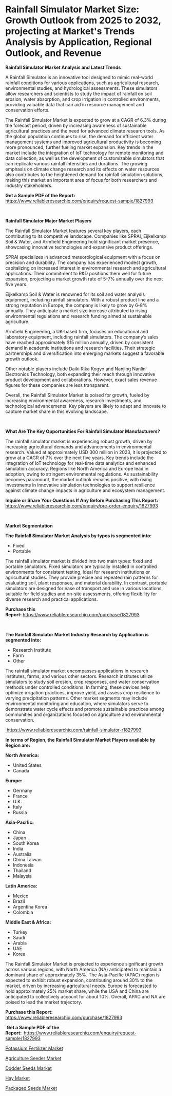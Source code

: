 <p><h1>Rainfall Simulator Market Size: Growth Outlook from 2025 to 2032, projecting at Market's Trends Analysis by Application, Regional Outlook, and Revenue</h1></p><p><strong>Rainfall Simulator Market Analysis and Latest Trends</strong></p>
<p><p>A Rainfall Simulator is an innovative tool designed to mimic real-world rainfall conditions for various applications, such as agricultural research, environmental studies, and hydrological assessments. These simulators allow researchers and scientists to study the impact of rainfall on soil erosion, water absorption, and crop irrigation in controlled environments, providing valuable data that can aid in resource management and conservation efforts.</p><p>The Rainfall Simulator Market is expected to grow at a CAGR of 6.3% during the forecast period, driven by increasing awareness of sustainable agricultural practices and the need for advanced climate research tools. As the global population continues to rise, the demand for efficient water management systems and improved agricultural productivity is becoming more pronounced, further fueling market expansion. Key trends in the market include the integration of IoT technology for remote monitoring and data collection, as well as the development of customizable simulators that can replicate various rainfall intensities and durations. The growing emphasis on climate change research and its effects on water resources also contributes to the heightened demand for rainfall simulation solutions, making this market an important area of focus for both researchers and industry stakeholders.</p></p>
<p><strong>Get a Sample PDF of the Report:&nbsp;</strong> <a href="https://www.reliableresearchiq.com/enquiry/request-sample/1827993?utm_campaign=104&utm_medium=2&utm_source=Github&utm_content=ia&utm_term=30032025&utm_id=rainfall-simulator">https://www.reliableresearchiq.com/enquiry/request-sample/1827993</a></p>
<p>&nbsp;</p>
<p><strong>Rainfall Simulator Major Market Players</strong></p>
<p><p>The Rainfall Simulator Market features several key players, each contributing to its competitive landscape. Companies like SPRAI, Eijkelkamp Soil & Water, and Armfield Engineering hold significant market presence, showcasing innovative technologies and expansive product offerings.</p><p>SPRAI specializes in advanced meteorological equipment with a focus on precision and durability. The company has experienced modest growth, capitalizing on increased interest in environmental research and agricultural applications. Their commitment to R&D positions them well for future expansion, projecting a market growth rate of 5-7% annually over the next five years.</p><p>Eijkelkamp Soil & Water is renowned for its soil and water analysis equipment, including rainfall simulators. With a robust product line and a strong reputation in Europe, the company is likely to grow by 6-8% annually. They anticipate a market size increase attributed to rising environmental regulations and research funding aimed at sustainable agriculture.</p><p>Armfield Engineering, a UK-based firm, focuses on educational and laboratory equipment, including rainfall simulators. The company’s sales have reached approximately $15 million annually, driven by consistent demand in academic institutions and research facilities. Their strategic partnerships and diversification into emerging markets suggest a favorable growth outlook.</p><p>Other notable players include Daiki Rika Kogyo and Nanjing Nanlin Electronics Technology, both expanding their reach through innovative product development and collaborations. However, exact sales revenue figures for these companies are less transparent.</p><p>Overall, the Rainfall Simulator Market is poised for growth, fueled by increasing environmental awareness, research investments, and technological advancements. Key players are likely to adapt and innovate to capture market share in this evolving landscape.</p></p>
<p>&nbsp;</p>
<p><strong>What Are The Key Opportunities For Rainfall Simulator Manufacturers?</strong></p>
<p><p>The rainfall simulator market is experiencing robust growth, driven by increasing agricultural demands and advancements in environmental research. Valued at approximately USD 300 million in 2023, it is projected to grow at a CAGR of 7% over the next five years. Key trends include the integration of IoT technology for real-time data analytics and enhanced simulation accuracy. Regions like North America and Europe lead in adoption, owing to stringent environmental regulations. As sustainability becomes paramount, the market outlook remains positive, with rising investments in innovative simulation technologies to support resilience against climate change impacts in agriculture and ecosystem management.</p></p>
<p><strong>Inquire or Share Your Questions If Any Before Purchasing This Report:</strong> <a href="https://www.reliableresearchiq.com/enquiry/pre-order-enquiry/1827993?utm_campaign=104&utm_medium=2&utm_source=Github&utm_content=ia&utm_term=30032025&utm_id=rainfall-simulator">https://www.reliableresearchiq.com/enquiry/pre-order-enquiry/1827993</a></p>
<p>&nbsp;</p>
<p><strong>Market Segmentation</strong></p>
<p><strong>The Rainfall Simulator Market Analysis by types is segmented into:</strong></p>
<p><ul><li>Fixed</li><li>Portable</li></ul></p>
<p><p>The rainfall simulator market is divided into two main types: fixed and portable simulators. Fixed simulators are typically installed in controlled environments for consistent testing, ideal for research institutions or agricultural studies. They provide precise and repeated rain patterns for evaluating soil, plant responses, and material durability. In contrast, portable simulators are designed for ease of transport and use in various locations, suitable for field studies and on-site assessments, offering flexibility for diverse research and practical applications.</p></p>
<p><strong>Purchase this Report:&nbsp;</strong><a href="https://www.reliableresearchiq.com/purchase/1827993?utm_campaign=104&utm_medium=2&utm_source=Github&utm_content=ia&utm_term=30032025&utm_id=rainfall-simulator">https://www.reliableresearchiq.com/purchase/1827993</a></p>
<p>&nbsp;</p>
<p><strong>The Rainfall Simulator Market Industry Research by Application is segmented into:</strong></p>
<p><ul><li>Research Institute</li><li>Farm</li><li>Other</li></ul></p>
<p><p>The rainfall simulator market encompasses applications in research institutes, farms, and various other sectors. Research institutes utilize simulators to study soil erosion, crop responses, and water conservation methods under controlled conditions. In farming, these devices help optimize irrigation practices, improve yield, and assess crop resilience to varying precipitation patterns. Other market segments may include environmental monitoring and education, where simulators serve to demonstrate water cycle effects and promote sustainable practices among communities and organizations focused on agriculture and environmental conservation.</p></p>
<p><a href="https://www.reliableresearchiq.com/rainfall-simulator-r1827993?utm_campaign=104&utm_medium=2&utm_source=Github&utm_content=ia&utm_term=30032025&utm_id=rainfall-simulator">&nbsp;https://www.reliableresearchiq.com/rainfall-simulator-r1827993</a></p>
<p><strong>In terms of Region, the Rainfall Simulator Market Players available by Region are:</strong></p>
<p>
    <p> <strong> North America: </strong>
        <ul>
            <li>United States</li>
            <li>Canada</li>
        </ul>
        </p> 
    <p> <strong> Europe: </strong>
        <ul>
            <li>Germany</li>
            <li>France</li>
            <li>U.K.</li>
            <li>Italy</li>
            <li>Russia</li>
        </ul>
        </p> 
    <p> <strong> Asia-Pacific: </strong>
        <ul>
            <li>China</li>
            <li>Japan</li>
            <li>South Korea</li>
            <li>India</li>
            <li>Australia</li>
            <li>China Taiwan</li>
            <li>Indonesia</li>
            <li>Thailand</li>
            <li>Malaysia</li>
        </ul>
        </p> 
    <p> <strong> Latin America: </strong>
        <ul>
            <li>Mexico</li>
            <li>Brazil</li>
            <li>Argentina Korea</li>
            <li>Colombia</li>
        </ul>
        </p> 
    <p> <strong> Middle East & Africa: </strong>
        <ul>
            <li>Turkey</li>
            <li>Saudi</li>
            <li>Arabia</li>
            <li>UAE</li>
            <li>Korea</li>
        </ul>
    </p>
    </p>
<p><p>The Rainfall Simulator Market is projected to experience significant growth across various regions, with North America (NA) anticipated to maintain a dominant share of approximately 35%. The Asia-Pacific (APAC) region is expected to exhibit robust expansion, contributing around 30% to the market, driven by increasing agricultural needs. Europe is forecasted to hold approximately 25% market share, while the USA and China are anticipated to collectively account for about 10%. Overall, APAC and NA are poised to lead the market trajectory.</p></p>
<p><strong>Purchase this Report: </strong><a href="https://www.reliableresearchiq.com/purchase/1827993?utm_campaign=104&utm_medium=2&utm_source=Github&utm_content=ia&utm_term=30032025&utm_id=rainfall-simulator">https://www.reliableresearchiq.com/purchase/1827993</a></p>
<p>&nbsp;<strong>Get a Sample PDF of the Report:&nbsp;&nbsp;</strong><a href="https://www.reliableresearchiq.com/enquiry/request-sample/1827993?utm_campaign=104&utm_medium=2&utm_source=Github&utm_content=ia&utm_term=30032025&utm_id=rainfall-simulator">https://www.reliableresearchiq.com/enquiry/request-sample/1827993</a></p>
<p><strong></strong></p>
<p><p><a href="https://github.com/hoppeellia6b/Market-Research-Report-List-1/blob/main/potassium-fertilizer-market.md?utm_campaign=104&utm_medium=2&utm_source=Github&utm_content=ia&utm_term=30032025&utm_id=rainfall-simulator">Potassium Fertilizer Market</a></p><p><a href="https://github.com/evraltandre36/Market-Research-Report-List-1/blob/main/agriculture-seeder-market.md?utm_campaign=104&utm_medium=2&utm_source=Github&utm_content=ia&utm_term=30032025&utm_id=rainfall-simulator">Agriculture Seeder Market</a></p><p><a href="https://github.com/kleyderoomes/Market-Research-Report-List-1/blob/main/dodder-seeds-market.md?utm_campaign=104&utm_medium=2&utm_source=Github&utm_content=ia&utm_term=30032025&utm_id=rainfall-simulator">Dodder Seeds Market</a></p><p><a href="https://github.com/nedzazollo74/Market-Research-Report-List-1/blob/main/hay-market.md?utm_campaign=104&utm_medium=2&utm_source=Github&utm_content=ia&utm_term=30032025&utm_id=rainfall-simulator">Hay Market</a></p><p><a href="https://github.com/cavushjla/Market-Research-Report-List-1/blob/main/packaged-seeds-market.md?utm_campaign=104&utm_medium=2&utm_source=Github&utm_content=ia&utm_term=30032025&utm_id=rainfall-simulator">Packaged Seeds Market</a></p></p>